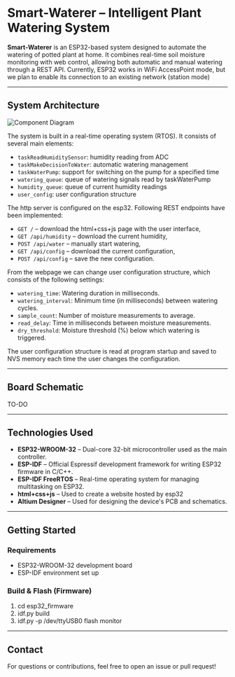 # Smart-Waterer – Intelligent Plant Watering System

**Smart-Waterer** is an ESP32-based system designed to automate the watering of potted plant at home. It combines real-time soil moisture monitoring with web control, allowing both automatic and manual watering through a REST API.
Currently, ESP32 works in WiFi AccessPoint mode, but we plan to enable its connection to an existing network (station mode)

---

## System Architecture

![Component Diagram](./doc/esp32-component-diagram.jpg)

The system is built in a real-time operating system (RTOS). It consists of several main elements:
- `taskReadHumiditySensor`: humidity reading from ADC
- `taskMakeDecisionToWater`: automatic watering management
- `taskWaterPump`: support for switching on the pump for a specified time
- `watering_queue`: queue of watering signals read by taskWaterPump
- `humidity_queue`: queue of current humidity readings
- `user_config`: user configuration structure

The http server is configured on the esp32. Following REST endpoints have been implemented:
- `GET /` – download the html+css+js page with the user interface,
- `GET /api/humidity` – download the current humidity,
- `POST /api/water` – manually start watering,
- `GET /api/config` – download the current configuration,
- `POST /api/config` – save the new configuration.

From the webpage we can change user configuration structure, which consists of the following settings:
- `watering_time`: Watering duration in milliseconds.
- `watering_interval`: Minimum time (in milliseconds) between watering cycles.
- `sample_count`: Number of moisture measurements to average.
- `read_delay`: Time in milliseconds between moisture measurements.
- `dry_threshold`: Moisture threshold (%) below which watering is triggered.

The user configuration structure is read at program startup and saved to NVS memory each time the user changes the configuration.

---

## Board Schematic
TO-DO

---

## Technologies Used

- **ESP32-WROOM-32** – Dual-core 32-bit microcontroller used as the main controller.
- **ESP-IDF** – Official Espressif development framework for writing ESP32 firmware in C/C++.
- **ESP-IDF FreeRTOS** – Real-time operating system for managing multitasking on ESP32.
- **html+css+js** – Used to create a website hosted by esp32
- **Altium Designer** – Used for designing the device's PCB and schematics.

---

## Getting Started

### Requirements

- ESP32-WROOM-32 development board
- ESP-IDF environment set up

### Build & Flash (Firmware)

1. cd esp32_firmware 
2. idf.py build 
3. idf.py -p /dev/ttyUSB0 flash monitor

---

## Contact

For questions or contributions, feel free to open an issue or pull request!
